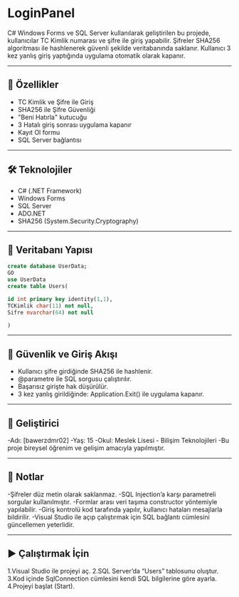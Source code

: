# LoginPanel

C# Windows Forms ve SQL Server kullanılarak geliştirilen bu projede, kullanıcılar TC Kimlik numarası ve şifre ile giriş yapabilir. Şifreler SHA256 algoritması ile hashlenerek güvenli şekilde veritabanında saklanır. Kullanıcı 3 kez yanlış giriş yaptığında uygulama otomatik olarak kapanır.

---

## 🚀 Özellikler

- TC Kimlik ve Şifre ile Giriş
- SHA256 ile Şifre Güvenliği
- "Beni Hatırla" kutucuğu
- 3 Hatalı giriş sonrası uygulama kapanır
- Kayıt Ol formu
- SQL Server bağlantısı

---

## 🛠️ Teknolojiler

- C# (.NET Framework)
- Windows Forms
- SQL Server
- ADO.NET
- SHA256 (System.Security.Cryptography)

---

## 📂 Veritabanı Yapısı

```sql
create database UserData;
GO
use UserData
create table Users(

id int primary key identity(1,1),
TCKimlik char(11) not null,
Sifre nvarchar(64) not null

)
```

---

## 🔐 Güvenlik ve Giriş Akışı
- Kullanıcı şifre girdiğinde SHA256 ile hashlenir.
- @parametre ile SQL sorgusu çalıştırılır.
- Başarısız girişte hak düşürülür.
- 3 kez yanlış girildiğinde: Application.Exit() ile uygulama kapanır.

---

## 👤 Geliştirici
-Adı: [bawerzdmr02]
-Yaş: 15
-Okul: Meslek Lisesi - Bilişim Teknolojileri
-Bu proje bireysel öğrenim ve gelişim amacıyla yapılmıştır.

---

## 📌 Notlar
-Şifreler düz metin olarak saklanmaz.
-SQL Injection’a karşı parametreli sorgular kullanılmıştır.
-Formlar arası veri taşıma constructor yöntemiyle yapılabilir.
-Giriş kontrolü kod tarafında yapılır, kullanıcı hataları mesajlarla bildirilir.
-Visual Studio ile açıp çalıştırmak için SQL bağlantı cümlesini güncellemen yeterlidir.

---

## ▶️ Çalıştırmak İçin
1.Visual Studio ile projeyi aç.
2.SQL Server’da “Users” tablosunu oluştur.
3.Kod içinde SqlConnection cümlesini kendi SQL bilgilerine göre ayarla.
4.Projeyi başlat (Start).
